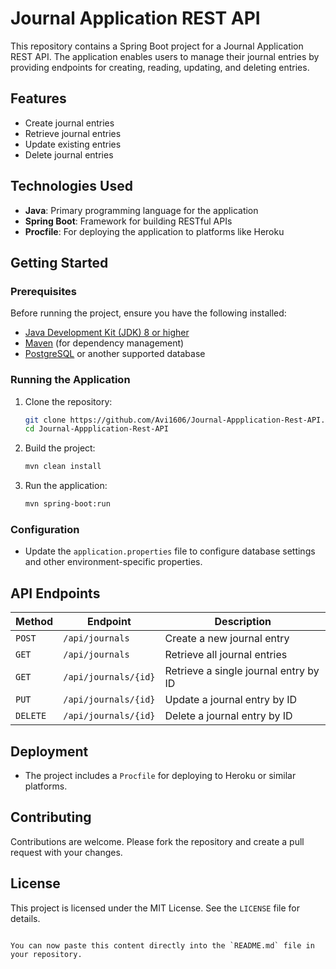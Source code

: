 # Journal Application REST API

This repository contains a Spring Boot project for a Journal Application REST API. The application enables users to manage their journal entries by providing endpoints for creating, reading, updating, and deleting entries.

## Features

- Create journal entries
- Retrieve journal entries
- Update existing entries
- Delete journal entries

## Technologies Used

- **Java**: Primary programming language for the application
- **Spring Boot**: Framework for building RESTful APIs
- **Procfile**: For deploying the application to platforms like Heroku

## Getting Started

### Prerequisites

Before running the project, ensure you have the following installed:

- [Java Development Kit (JDK) 8 or higher](https://www.oracle.com/java/technologies/javase-downloads.html)
- [Maven](https://maven.apache.org/) (for dependency management)
- [PostgreSQL](https://www.postgresql.org/) or another supported database

### Running the Application

1. Clone the repository:

   ```bash
   git clone https://github.com/Avi1606/Journal-Appplication-Rest-API.git
   cd Journal-Appplication-Rest-API
   ```

2. Build the project:

   ```bash
   mvn clean install
   ```

3. Run the application:

   ```bash
   mvn spring-boot:run
   ```

### Configuration

- Update the `application.properties` file to configure database settings and other environment-specific properties.

## API Endpoints

| Method  | Endpoint              | Description                     |
|---------|-----------------------|---------------------------------|
| `POST`  | `/api/journals`       | Create a new journal entry      |
| `GET`   | `/api/journals`       | Retrieve all journal entries    |
| `GET`   | `/api/journals/{id}`  | Retrieve a single journal entry by ID |
| `PUT`   | `/api/journals/{id}`  | Update a journal entry by ID    |
| `DELETE`| `/api/journals/{id}`  | Delete a journal entry by ID    |

## Deployment

- The project includes a `Procfile` for deploying to Heroku or similar platforms.

## Contributing

Contributions are welcome. Please fork the repository and create a pull request with your changes.

## License

This project is licensed under the MIT License. See the `LICENSE` file for details.
```

You can now paste this content directly into the `README.md` file in your repository.
